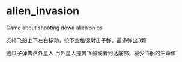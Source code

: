 # alien_invasion
Game about shooting down alien ships

支持飞船上下左右移动，按下空格键射击子弹，最多弹出3颗

通过子弹击落外星人
当外星人撞击飞船或者到达底部，减少飞船的生命值


